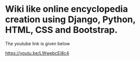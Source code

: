 # Wiki like online encyclopedia creation using Django, Python, HTML, CSS and Bootstrap.

The youtube link is given below

https://youtu.be/LWwebcEi8c4
